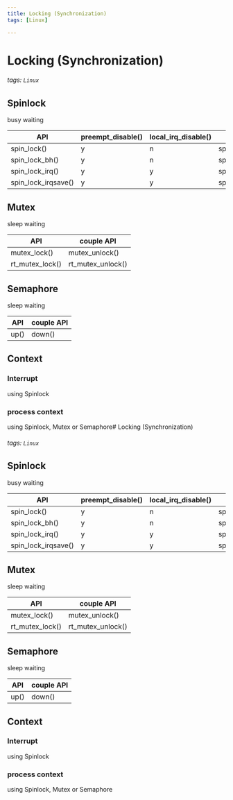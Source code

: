 ```yaml
---
title: Locking (Synchronization)
tags: [Linux]

---
```


# Locking (Synchronization)
###### tags: `Linux`


## Spinlock
busy waiting


| API | preempt_disable() | local_irq_disable() | couple API |
| -------- | -------- | -------- | -------- |
| spin_lock() |    y  |   n   | spin_unlock() |
| spin_lock_bh() |   y   |   n   | spin_unlock_bh() |
| spin_lock_irq() |   y   |   y   | spin_unlock_irq() |
| spin_lock_irqsave() |   y   |   y   | spin_unlock_irqrestore() |


## Mutex
sleep waiting

| API  | couple API |
| -------- | -------- |
| mutex_lock() | mutex_unlock() |
| rt_mutex_lock() | rt_mutex_unlock() |

## Semaphore
sleep waiting

| API  | couple API |
| -------- | -------- |
| up() | down() |

## Context

### Interrupt
using Spinlock

### process context
using Spinlock, Mutex or Semaphore# Locking (Synchronization)
###### tags: `Linux`


## Spinlock
busy waiting


| API | preempt_disable() | local_irq_disable() | couple API |
| -------- | -------- | -------- | -------- |
| spin_lock() |    y  |   n   | spin_unlock() |
| spin_lock_bh() |   y   |   n   | spin_unlock_bh() |
| spin_lock_irq() |   y   |   y   | spin_unlock_irq() |
| spin_lock_irqsave() |   y   |   y   | spin_unlock_irqrestore() |


## Mutex
sleep waiting

| API  | couple API |
| -------- | -------- |
| mutex_lock() | mutex_unlock() |
| rt_mutex_lock() | rt_mutex_unlock() |

## Semaphore
sleep waiting

| API  | couple API |
| -------- | -------- |
| up() | down() |

## Context

### Interrupt
using Spinlock

### process context
using Spinlock, Mutex or Semaphore